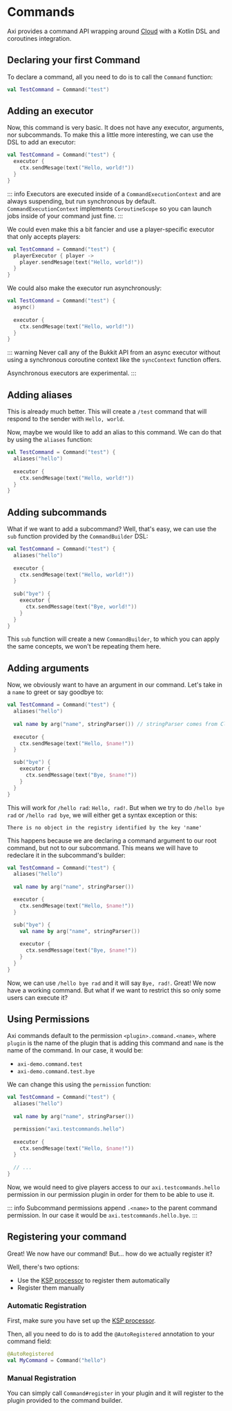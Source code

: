 # Commands

Axi provides a command API wrapping around [Cloud](https://github.com/incendo/cloud)
with a Kotlin DSL and coroutines integration.

## Declaring your first Command

To declare a command, all you need to do is to call the `Command` function:

```kt
val TestCommand = Command("test")
```

## Adding an executor

Now, this command is very basic. It does not have any executor, arguments,
nor subcommands. To make this a little more interesting, we can use the DSL
to add an executor:

```kt
val TestCommand = Command("test") {
  executor {
    ctx.sendMesage(text("Hello, world!"))
  }
}
```

::: info
Executors are executed inside of a `CommandExecutionContext`
and are always suspending, but run synchronous by default.
`CommandExecutionContext` implements `CoroutineScope` so you
can launch jobs inside of your command just fine.
:::

We could even make this a bit fancier and use a player-specific executor
that only accepts players:

```kt
val TestCommand = Command("test") {
  playerExecutor { player ->
    player.sendMesage(text("Hello, world!"))
  }
}
```

We could also make the executor run asynchronously:

```kt
val TestCommand = Command("test") {
  async()
  
  executor {
    ctx.sendMesage(text("Hello, world!"))
  }
}
```

::: warning
Never call any of the Bukkit API from an async executor
without using a synchronous coroutine context like the
`syncContext` function offers.

Asynchronous executors are experimental.
:::

## Adding aliases

This is already much better. This will create a `/test` command that will
respond to the sender with `Hello, world`.

Now, maybe we would like to add an alias to this command. We can do that by
using the `aliases` function:

```kt
val TestCommand = Command("test") {
  aliases("hello")
  
  executor {
    ctx.sendMesage(text("Hello, world!"))
  }
}
```

## Adding subcommands

What if we want to add a subcommand? Well, that's easy, we can use the `sub`
function provided by the `CommandBuilder` DSL:

```kt
val TestCommand = Command("test") {
  aliases("hello")
  
  executor {
    ctx.sendMesage(text("Hello, world!"))
  }
  
  sub("bye") {
    executor {
      ctx.sendMessage(text("Bye, world!"))
    }
  }
}
```

This `sub` function will create a new `CommandBuilder`, to which you can apply
the same concepts, we won't be repeating them here.

## Adding arguments

Now, we obviously want to have an argument in our command. Let's take in a `name`
to greet or say goodbye to:

```kt
val TestCommand = Command("test") {
  aliases("hello")
  
  val name by arg("name", stringParser()) // stringParser comes from Cloud's StringParser
  
  executor {
    ctx.sendMesage(text("Hello, $name!"))
  }

  sub("bye") {
    executor {
      ctx.sendMessage(text("Bye, $name!"))
    }
  }
}
```

This will work for `/hello rad`: `Hello, rad!`. But when we try to do `/hello bye rad`
or `/hello rad bye`, we will either get a syntax exception or this:

```
There is no object in the registry identified by the key 'name'
```

This happens because we are declaring a command argument to our root command, but not
to our subcommand. This means we will have to redeclare it in the subcommand's builder:

```kt
val TestCommand = Command("test") {
  aliases("hello")
  
  val name by arg("name", stringParser())

  executor {
    ctx.sendMesage(text("Hello, $name!"))
  }

  sub("bye") {
    val name by arg("name", stringParser())
    
    executor {
      ctx.sendMessage(text("Bye, $name!"))
    }
  }
}
```

Now, we can use `/hello bye rad` and it will say `Bye, rad!`. Great!
We now have a working command. But what if we want to restrict this
so only some users can execute it?

## Using Permissions

Axi commands default to the permission `<plugin>.command.<name>`, where `plugin`
is the name of the plugin that is adding this command and `name` is the name
of the command. In our case, it would be:

- `axi-demo.command.test`
- `axi-demo.command.test.bye`

We can change this using the `permission` function:

```kt
val TestCommand = Command("test") {
  aliases("hello")
  
  val name by arg("name", stringParser())

  permission("axi.testcommands.hello")
  
  executor {
    ctx.sendMesage(text("Hello, $name!"))
  }
  
  // ...
}
```

Now, we would need to give players access to our `axi.testcommands.hello`
permission in our permission plugin in order for them to be able to use it.

::: info
Subcommand permissions append `.<name>` to the parent command permission.
In our case it would be `axi.testcommands.hello.bye`.
:::

## Registering your command

Great! We now have our command! But... how do we actually register it?

Well, there's two options:

* Use the [KSP processor](/getting-started/ksp) to register them automatically
* Register them manually

### Automatic Registration

First, make sure you have set up the [KSP processor](/getting-started/ksp).

Then, all you need to do is to add the `@AutoRegistered` annotation to your
command field:

```kt
@AutoRegistered
val MyCommand = Command("hello")
```

### Manual Registration

You can simply call `Command#register` in your plugin and it will register
to the plugin provided to the command builder.
